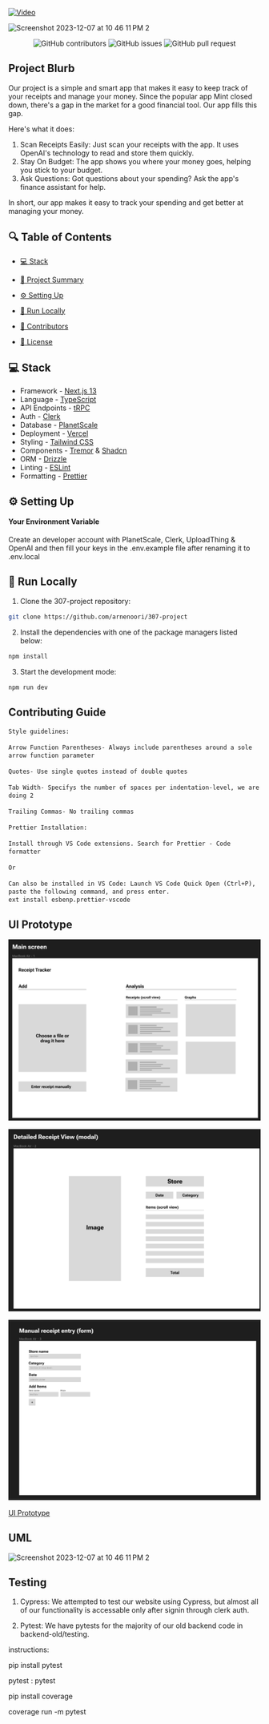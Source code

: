 [![Video](https://youtu.be/-qDquOm4krM/maxresdefault.jpg)](https://youtu.be/-qDquOm4krM)
</a>
</p>

<img width="513" alt="Screenshot 2023-12-07 at 10 46 11 PM 2" src="https://github.com/arnenoori/receipts-full-stack/assets/81613773/c85d8ad8-e86c-49d7-8ef9-698315323f42">

<p align="center">
<img src="https://img.shields.io/github/contributors/arnenoori/307-project" alt="GitHub contributors" />
<img src="https://img.shields.io/github/issues/arnenoori/307-project" alt="GitHub issues" />
<img src="https://img.shields.io/github/issues-pr/arnenoori/307-project" alt="GitHub pull request" />
</p>

<p></p>
<p></p>

## Project Blurb


Our project is a simple and smart app that makes it easy to keep track of your receipts and manage your money. Since the popular app Mint closed down, there's a gap in the market for a good financial tool. Our app fills this gap.

Here's what it does:

1. Scan Receipts Easily: Just scan your receipts with the app. It uses OpenAI's technology to read and store them quickly.
2. Stay On Budget: The app shows you where your money goes, helping you stick to your budget.
3. Ask Questions: Got questions about your spending? Ask the app's finance assistant for help.

In short, our app makes it easy to track your spending and get better at managing your money.

## 🔍 Table of Contents

* [💻 Stack](#stack)

* [📝 Project Summary](#project-summary)

* [⚙️ Setting Up](#setting-up)

* [🚀 Run Locally](#run-locally)

* [🙌 Contributors](#contributors)

* [📄 License](#license)

## 💻 Stack

- Framework - [Next.js 13](https://nextjs.org/13)
- Language - [TypeScript](https://www.typescriptlang.org)
- API Endpoints - [tRPC](https://trpc.io/)
- Auth - [Clerk](https://clerk.com/)
- Database - [PlanetScale](https://planetscale.com)
- Deployment - [Vercel](https://vercel.com/docs/concepts/next.js/overview)
- Styling - [Tailwind CSS](https://tailwindcss.com)
- Components - [Tremor](https://www.tremor.so) & [Shadcn](https://ui.shadcn.com/)
- ORM - [Drizzle](https://orm.drizzle.team/)
- Linting - [ESLint](https://eslint.org)
- Formatting - [Prettier](https://prettier.io)

## ⚙️ Setting Up

#### Your Environment Variable

Create an developer account with PlanetScale, Clerk, UploadThing & OpenAI and then fill your keys in the .env.example file after renaming it to .env.local

## 🚀 Run Locally
1. Clone the 307-project repository:
```sh
git clone https://github.com/arnenoori/307-project
```
2. Install the dependencies with one of the package managers listed below:
```sh 
npm install
```
3. Start the development mode:
```sh 
npm run dev
```

## Contributing Guide

```
Style guidelines:

Arrow Function Parentheses- Always include parentheses around a sole arrow function parameter

Quotes- Use single quotes instead of double quotes

Tab Width- Specifys the number of spaces per indentation-level, we are doing 2

Trailing Commas- No trailing commas

Prettier Installation:

Install through VS Code extensions. Search for Prettier - Code formatter

Or

Can also be installed in VS Code: Launch VS Code Quick Open (Ctrl+P), paste the following command, and press enter.
ext install esbenp.prettier-vscode
```

## UI Prototype

![Alternative Text for Image](./assets/main-screen-receipts.png)

![Alternative Text for Image](./assets/detailed-receipts-overview.png)

![Alternative Text for Image](./assets/receipt-manual-entry-form.png)

[UI Prototype](https://www.figma.com/file/JOfZyj1V5je28YghGy0eox/Receipts?type=design&mode=design)

## UML

<p align="center">
<a href=https://github.com/arnenoori/307-project target="_blank">
</a>
</p>

<img width="513" alt="Screenshot 2023-12-07 at 10 46 11 PM 2" src="https://github.com/arnenoori/receipts-full-stack/assets/81613773/c85d8ad8-e86c-49d7-8ef9-698315323f42">


## Testing

1. Cypress: We attempted to test our website using Cypress, but almost all of our functionality is accessable only after signin through clerk auth.

2. Pytest: We have pytests for the majority of our old backend code in backend-old/testing.

instructions: 

pip install pytest

pytest : pytest

pip install coverage

coverage run -m pytest
